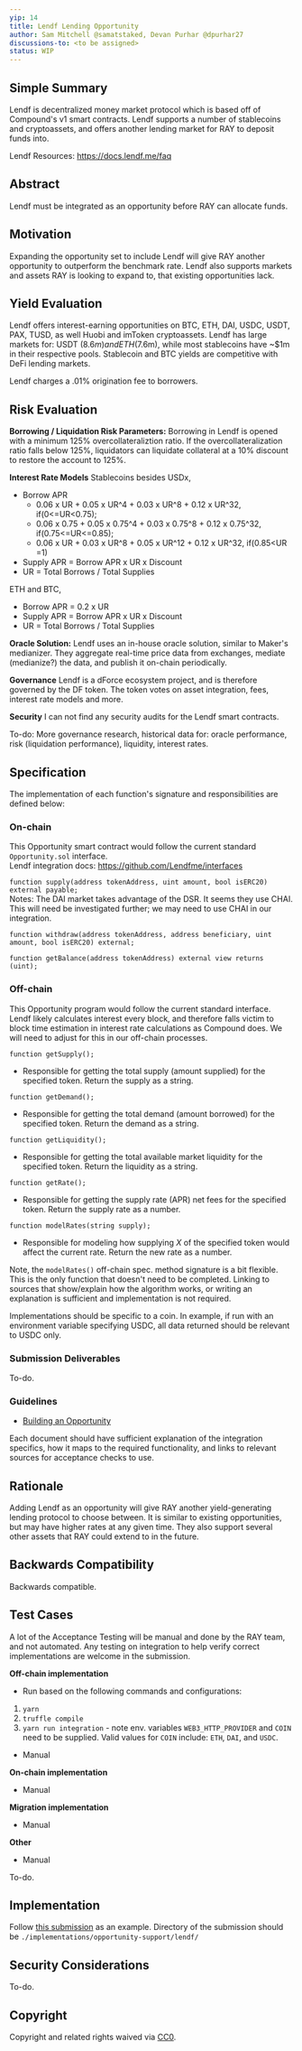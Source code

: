```yaml
---
yip: 14
title: Lendf Lending Opportunity
author: Sam Mitchell @samatstaked, Devan Purhar @dpurhar27
discussions-to: <to be assigned>
status: WIP
---
```


## Simple Summary
<!--"If you can't explain it simply, you don't understand it well enough." Provide a simplified and layman-accessible explanation of the YIP.-->
Lendf is decentralized money market protocol which is based off of Compound's v1 smart contracts. Lendf supports a number of stablecoins and cryptoassets, and offers another lending market for RAY to deposit funds into. 

Lendf Resources: https://docs.lendf.me/faq

## Abstract
<!--A short (~200 word) description of the technical issue being addressed.-->
Lendf must be integrated as an opportunity before RAY can allocate funds.

## Motivation
<!--The motivation is critical for YIPs that want to change the RAY protocol. It should clearly explain why the existing protocol specification is inadequate to address the problem that the YIP solves. YIP submissions without sufficient motivation may be rejected outright.-->
Expanding the opportunity set to include Lendf will give RAY another opportunity to outperform the benchmark rate. Lendf also supports markets and assets RAY is looking to expand to, that existing opportunities lack. 

## Yield Evaluation
<!--The potential added value for extra yield generation. Historical data should be provided. The process used to evaluate the yield potential should be detailed here.-->
Lendf offers interest-earning opportunities on BTC, ETH, DAI, USDC, USDT, PAX, TUSD, as well Huobi and imToken cryptoassets. Lendf has large markets for: USDT ($8.6m) and ETH ($7.6m), while most stablecoins have ~$1m in their respective pools. Stablecoin and BTC yields are competitive with DeFi lending markets.

Lendf charges a .01% origination fee to borrowers.

## Risk Evaluation
<!--The potential or attached risk that should be considered for this proposal. Historical data should be provided. The process used to evaluate the risks should be detailed here.-->

**Borrowing / Liquidation Risk Parameters:**
Borrowing in Lendf is opened with a minimum 125% overcollateraliztion ratio. If the overcollateralization ratio falls below 125%, liquidators can liquidate collateral at a 10% discount to restore the account to 125%.

**Interest Rate Models**
Stablecoins besides USDx, 
  - Borrow APR
    - 0.06 x UR + 0.05 x UR^4 + 0.03 x UR^8 + 0.12 x UR^32, if(0<=UR<0.75);
    - 0.06 x 0.75 + 0.05 x 0.75^4 + 0.03 x 0.75^8 + 0.12 x 0.75^32, if(0.75<=UR<=0.85);
    - 0.06 x UR + 0.03 x UR^8 + 0.05 x UR^12 + 0.12 x UR^32, if(0.85<UR =1)
  - Supply APR = Borrow APR x UR x Discount
  - UR = Total Borrows / Total Supplies

ETH and BTC, 
  - Borrow APR = 0.2 x UR
  - Supply APR = Borrow APR x UR x Discount
  - UR = Total Borrows / Total Supplies

**Oracle Solution:**
Lendf uses an in-house oracle solution, similar to Maker's medianizer. They aggregate real-time price data from exchanges, mediate (medianize?) the data, and publish it on-chain periodically. 

**Governance**
Lendf is a dForce ecosystem project, and is therefore governed by the DF token. The token votes on asset integration, fees, interest rate models and more.

**Security**
I can not find any security audits for the Lendf smart contracts.

To-do: More governance research, historical data for: oracle performance, risk (liquidation performance), liquidity, interest rates. 

## Specification

The implementation of each function's signature and responsibilities are defined below:

### On-chain
This Opportunity smart contract would follow the current standard `Opportunity.sol` interface.  
Lendf integration docs: https://github.com/Lendfme/interfaces

`function supply(address tokenAddress, uint amount, bool isERC20) external payable;`  
Notes: The DAI market takes advantage of the DSR. It seems they use CHAI. This will need be investigated further; we may need to use CHAI in our integration.

`function withdraw(address tokenAddress, address beneficiary, uint amount, bool isERC20) external;`

`function getBalance(address tokenAddress) external view returns (uint);`

### Off-chain
This Opportunity program would follow the current standard interface.  
Lendf likely calculates interest every block, and therefore falls victim to block time estimation in interest rate calculations as Compound does. We will need to adjust for this in our off-chain processes.

`function getSupply();`
- Responsible for getting the total supply (amount supplied) for the specified token. Return the supply as a string.

`function getDemand();`
- Responsible for getting the total demand (amount borrowed) for the specified token. Return the demand as a string.

`function getLiquidity();`
- Responsible for getting the total available market liquidity for the specified token. Return the liquidity as a string.

`function getRate();`
- Responsible for getting the supply rate (APR) net fees for the specified token. Return the supply rate as a number.

`function modelRates(string supply);`
- Responsible for modeling how supplying _X_ of the specified token would affect the current rate. Return the new rate as a number.

Note, the `modelRates()` off-chain spec. method signature is a bit flexible. This is the only function that doesn't need to be completed. Linking to sources that show/explain how the algorithm works, or writing an explanation is sufficient and implementation is not required.

Implementations should be specific to a coin. In example, if run with an environment variable specifying USDC, all data returned should be relevant to USDC only.

### Submission Deliverables
To-do.

### Guidelines
- [Building an Opportunity](https://staked.gitbook.io/staked/ray/contributing#building-an-opportunity)

Each document should have sufficient explanation of the integration specifics, how it maps to the required functionality, and links to relevant sources for acceptance checks to use.

## Rationale
<!--The rationale fleshes out the specification by describing what motivated the design and why particular design decisions were made. It should describe alternate designs that were considered and related work, e.g. how the feature is supported in other languages. The rationale may also provide evidence of consensus within the community, and should discuss important objections or concerns raised during discussion.-->
Adding Lendf as an opportunity will give RAY another yield-generating lending protocol to choose between. It is similar to existing opportunities, but may have higher rates at any given time. They also support several other assets that RAY could extend to in the future.

## Backwards Compatibility
<!--All YIPs that introduce backwards incompatibilities must include a section describing these incompatibilities and their severity. The YIP must explain how the author proposes to deal with these incompatibilities. YIP submissions without a sufficient backwards compatibility treatise may be rejected outright.-->
Backwards compatible.

## Test Cases
<!--Test cases for an implementation are mandatory for YIPs that are affecting consensus changes. Other YIPs can choose to include links to test cases if applicable.-->
A lot of the Acceptance Testing will be manual and done by the RAY team, and not automated. Any testing on integration to help verify correct implementations are welcome in the submission.

**Off-chain implementation**
- Run based on the following commands and configurations:
1. `yarn`
2. `truffle compile`
3. `yarn run integration` - note env. variables `WEB3_HTTP_PROVIDER` and `COIN` need to be supplied. Valid values for `COIN` include: `ETH`, `DAI`, and `USDC`.
- Manual

**On-chain implementation**
- Manual

**Migration implementation**
- Manual

**Other**
- Manual

To-do.

## Implementation
<!--The implementations must be completed before any YIP is given status "Final", but it need not be completed before the YIP is accepted. While there is merit to the approach of reaching consensus on the specification and rationale before writing code, the principle of "rough consensus and running code" is still useful when it comes to resolving many discussions of API details.-->
Follow [this submission](https://github.com/Stakedllc/YIPs/tree/master/implementations/examples/opportunity-support/compound) as an example. Directory of the submission should be `./implementations/opportunity-support/lendf/`

## Security Considerations
<!--All YIPs must contain a section that discusses the security implications/considerations relevant to the proposed change. Include information that might be important for security discussions, surfaces risks and can be used throughout the life cycle of the proposal. E.g. include security-relevant design decisions, concerns, important discussions, implementation-specific guidance and pitfalls, an outline of threats and risks and how they are being addressed. YIP submissions missing the "Security Considerations" section will be rejected. An YIP cannot proceed to status "Final" without a Security Considerations discussion deemed sufficient by the reviewers.-->
To-do.

## Copyright
Copyright and related rights waived via [CC0](https://creativecommons.org/publicdomain/zero/1.0/).
